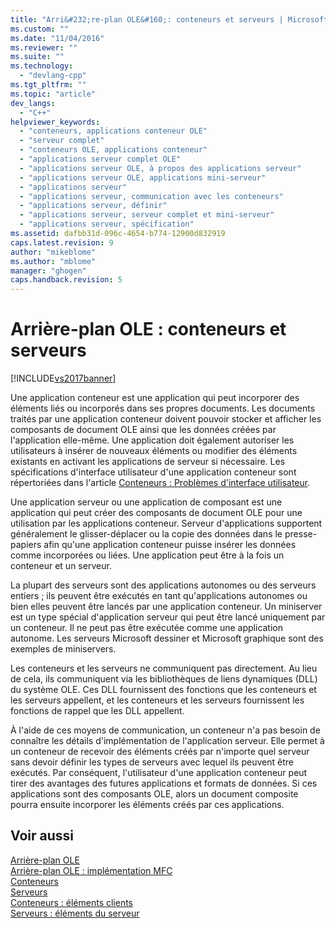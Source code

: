 ```yaml
---
title: "Arri&#232;re-plan OLE&#160;: conteneurs et serveurs | Microsoft Docs"
ms.custom: ""
ms.date: "11/04/2016"
ms.reviewer: ""
ms.suite: ""
ms.technology: 
  - "devlang-cpp"
ms.tgt_pltfrm: ""
ms.topic: "article"
dev_langs: 
  - "C++"
helpviewer_keywords: 
  - "conteneurs, applications conteneur OLE"
  - "serveur complet"
  - "conteneurs OLE, applications conteneur"
  - "applications serveur complet OLE"
  - "applications serveur OLE, à propos des applications serveur"
  - "applications serveur OLE, applications mini-serveur"
  - "applications serveur"
  - "applications serveur, communication avec les conteneurs"
  - "applications serveur, définir"
  - "applications serveur, serveur complet et mini-serveur"
  - "applications serveur, spécification"
ms.assetid: dafbb31d-096c-4654-b774-12900d832919
caps.latest.revision: 9
author: "mikeblome"
ms.author: "mblome"
manager: "ghogen"
caps.handback.revision: 5
---
```

# Arri&#232;re-plan OLE&#160;: conteneurs et serveurs
[!INCLUDE[vs2017banner](../assembler/inline/includes/vs2017banner.md)]

Une application conteneur est une application qui peut incorporer des éléments liés ou incorporés dans ses propres documents.  Les documents traités par une application conteneur doivent pouvoir stocker et afficher les composants de document OLE ainsi que les données créées par l'application elle\-même.  Une application doit également autoriser les utilisateurs à insérer de nouveaux éléments ou modifier des éléments existants en activant les applications de serveur si nécessaire.  Les spécifications d'interface utilisateur d'une application conteneur sont répertoriées dans l'article [Conteneurs : Problèmes d'interface utilisateur](../mfc/containers-user-interface-issues.md).  
  
 Une application serveur ou une application de composant est une application qui peut créer des composants de document OLE pour une utilisation par les applications conteneur.  Serveur d'applications supportent généralement le glisser\-déplacer ou la copie des données dans le presse\-papiers afin qu'une application conteneur puisse insérer les données comme incorporées ou liées.  Une application peut être à la fois un conteneur et un serveur.  
  
 La plupart des serveurs sont des applications autonomes ou des serveurs entiers ; ils peuvent être exécutés en tant qu'applications autonomes ou bien elles peuvent être lancés par une application conteneur.  Un miniserver est un type spécial d'application serveur qui peut être lancé uniquement par un conteneur.  Il ne peut pas être exécutée comme une application autonome.  Les serveurs Microsoft dessiner et Microsoft graphique sont des exemples de miniservers.  
  
 Les conteneurs et les serveurs ne communiquent pas directement.  Au lieu de cela, ils communiquent via les bibliothèques de liens dynamiques \(DLL\) du système OLE.  Ces DLL fournissent des fonctions que les conteneurs et les serveurs appellent, et les conteneurs et les serveurs fournissent les fonctions de rappel que les DLL appellent.  
  
 À l'aide de ces moyens de communication, un conteneur n'a pas besoin de connaître les détails d'implémentation de l'application serveur.  Elle permet à un conteneur de recevoir des éléments créés par n'importe quel serveur sans devoir définir les types de serveurs avec lequel ils peuvent être exécutés.  Par conséquent, l'utilisateur d'une application conteneur peut tirer des avantages des futures applications et formats de données.  Si ces applications sont des composants OLE, alors un document composite pourra ensuite incorporer les éléments créés par ces applications.  
  
## Voir aussi  
 [Arrière\-plan OLE](../mfc/ole-background.md)   
 [Arrière\-plan OLE : implémentation MFC](../mfc/ole-background-mfc-implementation.md)   
 [Conteneurs](../mfc/containers.md)   
 [Serveurs](../mfc/servers.md)   
 [Conteneurs : éléments clients](../mfc/containers-client-items.md)   
 [Serveurs : éléments du serveur](../mfc/servers-server-items.md)